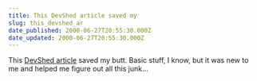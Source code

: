 ```yaml
---
title: This DevShed article saved my
slug: this_devshed_ar
date_published: 2000-06-27T20:55:30.000Z
date_updated: 2000-06-27T20:55:30.000Z
---
```


This [DevShed article](http://www.devshed.com/Server_Side/PHP/SoothinglySeamless/) saved my butt. Basic stuff, I know, but it was new to me and helped me figure out all this junk…

